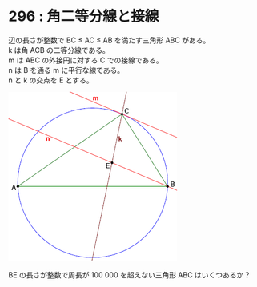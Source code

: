 # 296 : 角二等分線と接線

辺の長さが整数で BC ≤ AC ≤ AB を満たす三角形 ABC がある。\
k は角 ACB の二等分線である。\
m は ABC の外接円に対する C での接線である。\
n は B を通る m に平行な線である。\
n と k の交点を E とする。

![](<../../.gitbook/assets/image (24).png>)

BE の長さが整数で周長が 100 000 を超えない三角形 ABC はいくつあるか？
